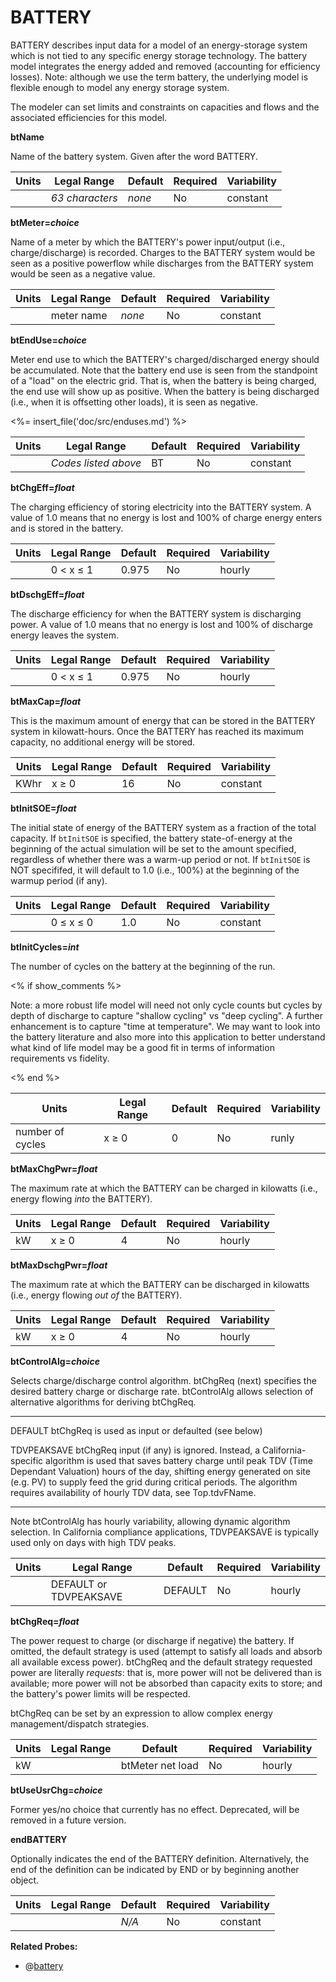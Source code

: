 # BATTERY

BATTERY describes input data for a model of an energy-storage system which is not tied to any specific energy storage technology. The battery model integrates the energy added and removed (accounting for efficiency losses). Note: although we use the term battery, the underlying model is flexible enough to model any energy storage system.

The modeler can set limits and constraints on capacities and flows and the associated efficiencies for this model.

**btName**

Name of the battery system. Given after the word BATTERY.

|**Units**|**Legal Range**|**Default**|**Required**|**Variability**|
|---------|---------------|-----------|------------|---------------|
|         |*63 characters*|*none*     |No          |constant       |

**btMeter=*choice***

Name of a meter by which the BATTERY's power input/output (i.e., charge/discharge) is recorded. Charges to the BATTERY system would be seen as a positive powerflow while discharges from the BATTERY system would be seen as a negative value.

|**Units**|**Legal Range**|**Default**|**Required**|**Variability**|
|---------|---------------|-----------|------------|---------------|
|         |meter name     |*none*     |No          |constant       |

**btEndUse=*choice***

Meter end use to which the BATTERY's charged/discharged energy should be accumulated. Note that the battery end use is seen from the standpoint of a "load" on the electric grid. That is, when the battery is being charged, the end use will show up as positive. When the battery is being discharged (i.e., when it is offsetting other loads), it is seen as negative.

<%= insert_file('doc/src/enduses.md') %>

|**Units**|   **Legal Range**  |**Default**|**Required**|**Variability**|
|---------|--------------------|-----------|------------|---------------|
|         |*Codes listed above*|     BT    |No          |constant       |

**btChgEff=*float***

The charging efficiency of storing electricity into the BATTERY system. A value of 1.0 means that no energy is lost and 100% of charge energy enters and is stored in the battery.

|**Units**|**Legal Range**  |**Default**|**Required**|**Variability**|
|---------|-----------------|-----------|------------|---------------|
|         |0 < x $\le$ 1|0.975      |No          |hourly      |

**btDschgEff=*float***

The discharge efficiency for when the BATTERY system is discharging power. A value of 1.0 means that no energy is lost and 100% of discharge energy leaves the system.

|**Units**| **Legal Range**   |**Default**|**Required**|**Variability**|
|---------|-------------------|-----------|------------|---------------|
|         | 0 < x $\le$ 1 |0.975      |     No     |hourly      |

**btMaxCap=*float***

This is the maximum amount of energy that can be stored in the BATTERY system in kilowatt-hours. Once the BATTERY has reached its maximum capacity, no additional energy will be stored.

|**Units**|**Legal Range**|**Default**|**Required**|**Variability**|
|---------|---------------|-----------|------------|---------------|
| KWhr    | x $\ge$ 0     | 16        |No          |constant       |

**btInitSOE=*float***

The initial state of energy of the BATTERY system as a fraction of the total capacity. If `btInitSOE` is specified, the battery state-of-energy at the beginning of the actual simulation will be set to the amount specified, regardless of whether there was a warm-up period or not. If `btInitSOE` is NOT specififed, it will default to 1.0 (i.e., 100%) at the beginning of the warmup period (if any).

|**Units**|**Legal Range**    |**Default**|**Required**|**Variability**|
|---------|-------------------|-----------|------------|---------------|
|         | 0 $\le$ x $\le$ 0 |    1.0    |No          |constant       |

**btInitCycles=*int***

The number of cycles on the battery at the beginning of the run.

<% if show_comments %>

Note: a more robust life model will need not only cycle counts but cycles by depth of discharge to capture "shallow cycling" vs "deep cycling". A further enhancement is to capture "time at temperature". We may want to look into the battery literature and also more into this application to better understand what kind of life model may be a good fit in terms of information requirements vs fidelity.

<% end %>

|**Units**|**Legal Range**|**Default**|**Required**|**Variability**|
|---------|---------------|-----------|------------|---------------|
|number of cycles|x $\ge$ 0|0         |No          |runly          |

**btMaxChgPwr=*float***

The maximum rate at which the BATTERY can be charged in kilowatts (i.e., energy flowing *into* the BATTERY).

|**Units**|**Legal Range**|**Default**|**Required**|**Variability**|
|---------|---------------|-----------|------------|---------------|
| kW      | x $\ge$ 0     | 4         |No          |hourly      |

**btMaxDschgPwr=*float***

The maximum rate at which the BATTERY can be discharged in kilowatts (i.e., energy flowing *out of* the BATTERY).

|**Units**|**Legal Range**|**Default**|**Required**|**Variability**|
|---------|---------------|-----------|------------|---------------|
| kW      | x $\ge$ 0     | 4         |No          |hourly         |

**btControlAlg=*choice***

Selects charge/discharge control algorithm.  btChgReq (next) specifies the desired battery charge or discharge rate.  btControlAlg allows selection of alternative algorithms for deriving btChgReq.

-------------- -----------------------------------------------------------------------------------------
DEFAULT        btChgReq is used as input or defaulted (see below)

TDVPEAKSAVE    btChgReq input (if any) is ignored.  Instead, a California-specific algorithm is used
               that saves battery charge until peak TDV (Time Dependant Valuation) hours of the day,
               shifting energy generated on site (e.g. PV) to supply feed the grid during critical
               periods.  The algorithm requires availability of hourly TDV data, see Top.tdvFName.
-------------- -----------------------------------------------------------------------------------------

Note btControlAlg has hourly variability, allowing dynamic algorithm selection.  In California compliance applications, TDVPEAKSAVE is typically used only on days with high TDV peaks.

|**Units**|**Legal Range**     |**Default**       |**Required**|**Variability**|
|---------|--------------------|------------------|------------|---------------|
|      | DEFAULT or TDVPEAKSAVE| DEFAULT          |No          |hourly         |


**btChgReq=*float***

The power request to charge (or discharge if negative) the battery. If omitted, the default strategy is used (attempt to satisfy all loads and absorb all available excess power).  btChgReq and the default strategy requested power are literally *requests*: that is, more power will not be delivered than is available; more power will not be absorbed than capacity exits to store; and the battery's power limits will be respected.

btChgReq can be set by an expression to allow complex energy management/dispatch strategies.

|**Units**|**Legal Range** |**Default**       |**Required**|**Variability**|
|---------|----------------|------------------|------------|---------------|
| kW      |                | btMeter net load |No          |hourly         |

**btUseUsrChg=*choice***

Former yes/no choice that currently has no effect.  Deprecated, will be removed in a future version.

**endBATTERY**

Optionally indicates the end of the BATTERY definition. Alternatively, the end of the definition can be indicated by END or by beginning another object.


|**Units**|**Legal Range** |**Default**       |**Required**|**Variability**|
|---------|----------------|------------------|------------|---------------|
|         |                | *N/A*            | No         | constant      |

<!--
Probes? Control strategies?

SOE

-->

**Related Probes:**

- @[battery](#p_battery)
